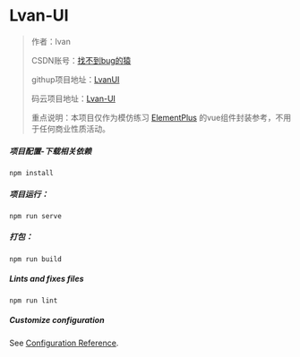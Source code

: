 # Lvan-UI

> 作者：lvan
>
> CSDN账号：[找不到bug的猿](https://blog.csdn.net/l508742729)
>
> githup项目地址：[LvanUI](https://github.com/lvan521/LvanUI)
>
> 码云项目地址：[Lvan-UI](https://gitee.com/xf727/lvan-ui)
>
> 重点说明：本项目仅作为模仿练习 [ElementPlus](https://element-plus.gitee.io/#/zh-CN/component/installation) 的vue组件封装参考，不用于任何商业性质活动。



##### 项目配置-下载相关依赖

```
npm install
```

##### 项目运行：
```
npm run serve
```

##### 打包：
```
npm run build
```

##### Lints and fixes files
```
npm run lint
```

##### Customize configuration
See [Configuration Reference](https://cli.vuejs.org/config/).
